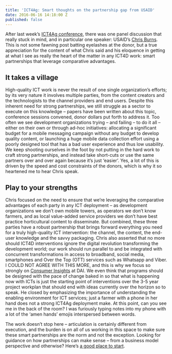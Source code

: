 ```yaml
---
title: 'ICT4Ag: Smart thoughts on the partnership gap from USAID'
date: 2016-06-16 14:18:00 Z
published: false
---
```


After last week’s [ICT4Ag conference](http://ictforag.org/), there was one panel discussion that really stuck in mind, and in particular one speaker: USAID’s [Chris Burns](https://www.linkedin.com/in/christophermburns?authType=NAME_SEARCH&authToken=3Xj7&locale=en_US&trk=tyah&trkInfo=clickedVertical%3Amynetwork%2CclickedEntityId%3A16147536%2CauthType%3ANAME_SEARCH%2Cidx%3A1-1-1%2CtarId%3A1466017100217%2Ctas%3Achris%20bur).  This is not some fawning post batting eyelashes at the donor, but a true appreciation for the content of what Chris said and his eloquence in getting at what I see as really the heart of the matter in any ICT4D work: smart partnerships that leverage comparative advantages.

## It takes a village

High-quality ICT work is never the result of one single organization’s efforts; by its very nature it involves multiple parties, from the content creators and the technologists to the channel providers and end users.  Despite this inherent need for strong partnerships, we still struggle as a sector to execute on this knowledge – papers have been written about this topic, conference sessions convened, donor dollars put forth to address it.  Too often we see development organizations trying – and failing – to do it all – either on their own or through ad-hoc initiatives: allocating a significant budget for a mobile messaging campaign without any budget to develop quality content, or launching a huge mobile data collection effort using a poorly designed tool that has a bad user experience and thus low usability.  We keep shooting ourselves in the foot by not putting in the hard work to craft strong partnerships, and instead take short-cuts or use the same partners over and over again because it’s just ‘easier’.  Yes, a lot of this is driven by the speed and cost constraints of the donors, which is why it so heartened me to hear Chris speak.

## Play to your strengths

Chris focused on the need to ensure that we’re leveraging the comparative advantages of each party in any ICT deployment – as development organizations we don’t own mobile towers, as operators we don’t know farmers, and as local value-added service providers we don’t have best practice horticultural content to disseminate.  But combined, these three parties have a robust partnership that brings forward everything you need for a truly high-quality ICT intervention: the channel, the content, the end-user knowledge and the savvy packaging.  Chris also asserted that no more should ICT4D interventions ignore the digital revolution transforming the development world; our work should run parallel to and be integrated with concurrent transformations in access to broadband, social media, smartphones and Over the Top (OTT) services such as Whatsapp and Viber.  I COULD NOT AGREE WITH THIS MORE, and this is why we focus so strongly on [Consumer Insights](http://dai-global-digital.com/tags/?tag=consumer-insights) at DAI.  We even think that programs should be designed with the pace of change baked in so that what is happening now with ICTs is just the starting point of interventions over the 3-5 year project workplan that should end with ideas currently over the horizon so to speak.  He closed by emphasizing the importance of understanding the enabling environment for ICT services; just a farmer with a phone in her hand does not a strong ICT4Ag deployment make.  At this point, can you see me in the back of the room?  I was furiously typing notes into my phone with a lot of the ‘amen hands’ emojis interspersed between words.

The work doesn’t stop here – articulation is certainly different from execution, and the burden is on all of us working in this space to make sure these smart partnerships are the norm and not the exception.  Looking for guidance on how partnerships can make sense – from a business model perspective and otherwise?  Here’s [a good place to start](http://www.gsma.com/mobilefordevelopment/programme/m4d-impact/the-role-of-vas-vendors-in-m4d).